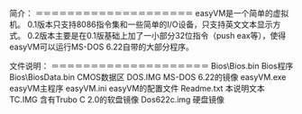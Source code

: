 简介：
＝＝＝＝＝＝＝＝＝＝＝＝＝＝＝＝＝＝＝＝
easyVM是一个简单的虚拟机。
0.1版本只支持8086指令集和一些简单的I/O设备，只支持英文文本显示方式。
0.2版本主要是在0.1版基础上加了一小部分32位指令（push eax等），使得easyVM可以运行MS-DOS 6.22自带的大部分程序。



文件说明：
＝＝＝＝＝＝＝＝＝＝＝＝＝＝＝＝＝＝＝＝
Bios\Bios.bin		Bios程序
Bios\BiosData.bin	CMOS数据区
DOS.IMG			MS-DOS 6.22的镜像
easyVM.exe		easyVM主程序
easyVM.ini		easyVM的配置文件
Readme.txt		本说明文本
TC.IMG			含有Trubo C 2.0的软盘镜像
Dos622c.img		硬盘镜像
